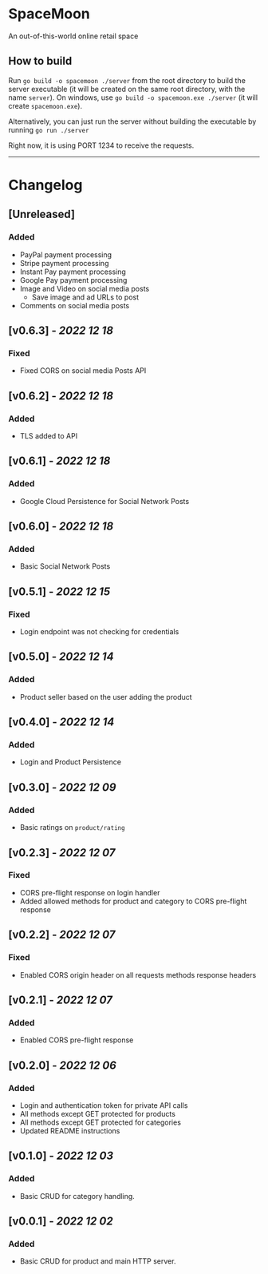 # SpaceMoon 
An out-of-this-world online retail space 

## How to build
Run `go build -o spacemoon ./server` from the root directory to build the server executable (it will be created on the 
same root directory, with the name `server`). On windows, use `go build -o spacemoon.exe ./server` 
(it will create `spacemoon.exe`).

Alternatively, you can just run the server without building the executable by running `go run ./server`

Right now, it is using PORT 1234 to receive the requests.

---

# Changelog    

## [Unreleased]
### Added
* PayPal payment processing
* Stripe payment processing
* Instant Pay payment processing
* Google Pay payment processing
* Image and Video on social media posts
  * Save image and ad URLs to post
* Comments on social media posts


##  [v0.6.3] - _2022 12 18_
### Fixed
* Fixed CORS on social media Posts API

##  [v0.6.2] - _2022 12 18_
### Added
* TLS added to API

##  [v0.6.1] - _2022 12 18_
### Added
* Google Cloud Persistence for Social Network Posts

##  [v0.6.0] - _2022 12 18_
### Added
* Basic Social Network Posts

##  [v0.5.1] - _2022 12 15_
### Fixed
* Login endpoint was not checking for credentials

##  [v0.5.0] - _2022 12 14_
### Added
* Product seller based on the user adding the product

##  [v0.4.0] - _2022 12 14_
### Added
* Login and Product Persistence

##  [v0.3.0] - _2022 12 09_
### Added
* Basic ratings on `product/rating`
 
##  [v0.2.3] - _2022 12 07_
### Fixed
* CORS pre-flight response on login handler 
* Added allowed methods for product and category to CORS pre-flight response

##  [v0.2.2] - _2022 12 07_
### Fixed
* Enabled CORS origin header on all requests methods response headers 

##  [v0.2.1] - _2022 12 07_
### Added
* Enabled CORS pre-flight response

##  [v0.2.0] - _2022 12 06_
### Added
* Login and authentication token for private API calls
* All methods except GET protected for products
* All methods except GET protected for categories
* Updated README instructions

##  [v0.1.0] - _2022 12 03_
### Added
* Basic CRUD for category handling.

##  [v0.0.1] - _2022 12 02_
### Added
* Basic CRUD for product and main HTTP server.